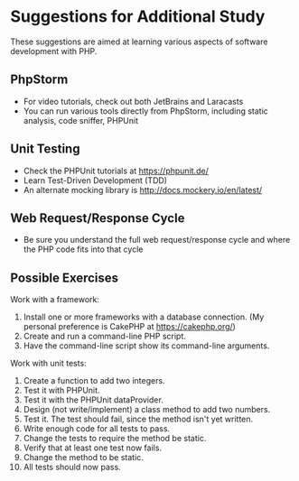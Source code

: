 # Suggestions for Additional Study

These suggestions are aimed at learning various aspects of software
development with PHP.

## PhpStorm

* For video tutorials, check out both JetBrains and Laracasts
* You can run various tools directly from PhpStorm, including
static analysis, code sniffer, PHPUnit

## Unit Testing

* Check the PHPUnit tutorials at https://phpunit.de/
* Learn Test-Driven Development (TDD)
* An alternate mocking library is http://docs.mockery.io/en/latest/

## Web Request/Response Cycle

* Be sure you understand the full web request/response cycle
and where the PHP code fits into that cycle

## Possible Exercises

Work with a framework:

1. Install one or more frameworks with a database connection.
(My personal preference is CakePHP at https://cakephp.org/)
1. Create and run a command-line PHP script.
1. Have the command-line script show its command-line arguments.

Work with unit tests:

1. Create a function to add two integers.
1. Test it with PHPUnit.
1. Test it with the PHPUnit dataProvider.
1. Design (not write/implement) a class method to add two numbers.
1. Test it. The test should fail, since the method isn't yet written.
1. Write enough code for all tests to pass.
1. Change the tests to require the method be static.
1. Verify that at least one test now fails.
1. Change the method to be static.
1. All tests should now pass.
